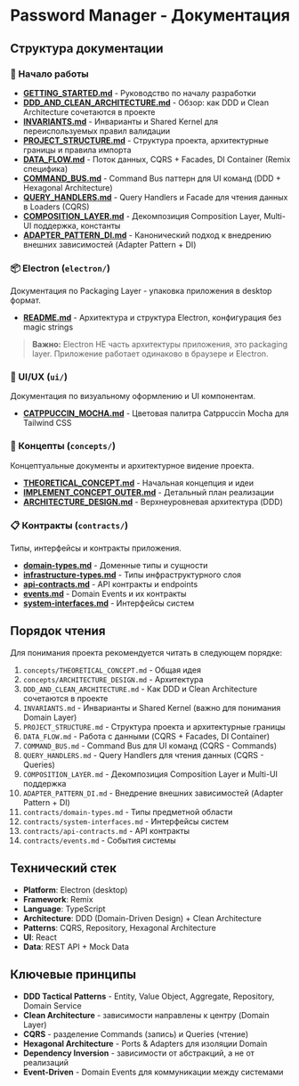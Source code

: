 # Password Manager - Документация

## Структура документации

### 🚀 Начало работы
- **[GETTING_STARTED.md](./GETTING_STARTED.md)** - Руководство по началу разработки
- **[DDD_AND_CLEAN_ARCHITECTURE.md](./DDD_AND_CLEAN_ARCHITECTURE.md)** - Обзор: как DDD и Clean Architecture сочетаются в проекте
- **[INVARIANTS.md](./INVARIANTS.md)** - Инварианты и Shared Kernel для переиспользуемых правил валидации
- **[PROJECT_STRUCTURE.md](./PROJECT_STRUCTURE.md)** - Структура проекта, архитектурные границы и правила импорта
- **[DATA_FLOW.md](./DATA_FLOW.md)** - Поток данных, CQRS + Facades, DI Container (Remix специфика)
- **[COMMAND_BUS.md](./COMMAND_BUS.md)** - Command Bus паттерн для UI команд (DDD + Hexagonal Architecture)
- **[QUERY_HANDLERS.md](./QUERY_HANDLERS.md)** - Query Handlers и Facade для чтения данных в Loaders (CQRS)
- **[COMPOSITION_LAYER.md](./COMPOSITION_LAYER.md)** - Декомпозиция Composition Layer, Multi-UI поддержка, константы
- **[ADAPTER_PATTERN_DI.md](./ADAPTER_PATTERN_DI.md)** - Канонический подход к внедрению внешних зависимостей (Adapter Pattern + DI)

### 📦 Electron (`electron/`)
Документация по Packaging Layer - упаковка приложения в desktop формат.

- **[README.md](./electron/README.md)** - Архитектура и структура Electron, конфигурация без magic strings

> **Важно:** Electron НЕ часть архитектуры приложения, это packaging layer. Приложение работает одинаково в браузере и Electron.

### 🎨 UI/UX (`ui/`)
Документация по визуальному оформлению и UI компонентам.

- **[CATPPUCCIN_MOCHA.md](./ui/CATPPUCCIN_MOCHA.md)** - Цветовая палитра Catppuccin Mocha для Tailwind CSS

### 📘 Концепты (`concepts/`)
Концептуальные документы и архитектурное видение проекта.

- **[THEORETICAL_CONCEPT.md](./concepts/THEORETICAL_CONCEPT.md)** - Начальная концепция и идеи
- **[IMPLEMENT_CONCEPT_OUTER.md](./concepts/IMPLEMENT_CONCEPT_OUTER.md)** - Детальный план реализации
- **[ARCHITECTURE_DESIGN.md](./concepts/ARCHITECTURE_DESIGN.md)** - Верхнеуровневая архитектура (DDD)

### 📋 Контракты (`contracts/`)
Типы, интерфейсы и контракты приложения.

- **[domain-types.md](./contracts/domain-types.md)** - Доменные типы и сущности
- **[infrastructure-types.md](./contracts/infrastructure-types.md)** - Типы инфраструктурного слоя
- **[api-contracts.md](./contracts/api-contracts.md)** - API контракты и endpoints
- **[events.md](./contracts/events.md)** - Domain Events и их контракты
- **[system-interfaces.md](./contracts/system-interfaces.md)** - Интерфейсы систем

## Порядок чтения

Для понимания проекта рекомендуется читать в следующем порядке:

1. `concepts/THEORETICAL_CONCEPT.md` - Общая идея
2. `concepts/ARCHITECTURE_DESIGN.md` - Архитектура
3. `DDD_AND_CLEAN_ARCHITECTURE.md` - Как DDD и Clean Architecture сочетаются в проекте
4. `INVARIANTS.md` - Инварианты и Shared Kernel (важно для понимания Domain Layer)
5. `PROJECT_STRUCTURE.md` - Структура проекта и архитектурные границы
6. `DATA_FLOW.md` - Работа с данными (CQRS + Facades, DI Container)
7. `COMMAND_BUS.md` - Command Bus для UI команд (CQRS - Commands)
8. `QUERY_HANDLERS.md` - Query Handlers для чтения данных (CQRS - Queries)
9. `COMPOSITION_LAYER.md` - Декомпозиция Composition Layer и Multi-UI поддержка
10. `ADAPTER_PATTERN_DI.md` - Внедрение внешних зависимостей (Adapter Pattern + DI)
11. `contracts/domain-types.md` - Типы предметной области
12. `contracts/system-interfaces.md` - Интерфейсы систем
13. `contracts/api-contracts.md` - API контракты
14. `contracts/events.md` - События системы

## Технический стек

- **Platform**: Electron (desktop)
- **Framework**: Remix
- **Language**: TypeScript
- **Architecture**: DDD (Domain-Driven Design) + Clean Architecture
- **Patterns**: CQRS, Repository, Hexagonal Architecture
- **UI**: React
- **Data**: REST API + Mock Data

## Ключевые принципы

- **DDD Tactical Patterns** - Entity, Value Object, Aggregate, Repository, Domain Service
- **Clean Architecture** - зависимости направлены к центру (Domain Layer)
- **CQRS** - разделение Commands (запись) и Queries (чтение)
- **Hexagonal Architecture** - Ports & Adapters для изоляции Domain
- **Dependency Inversion** - зависимости от абстракций, а не от реализаций
- **Event-Driven** - Domain Events для коммуникации между системами
